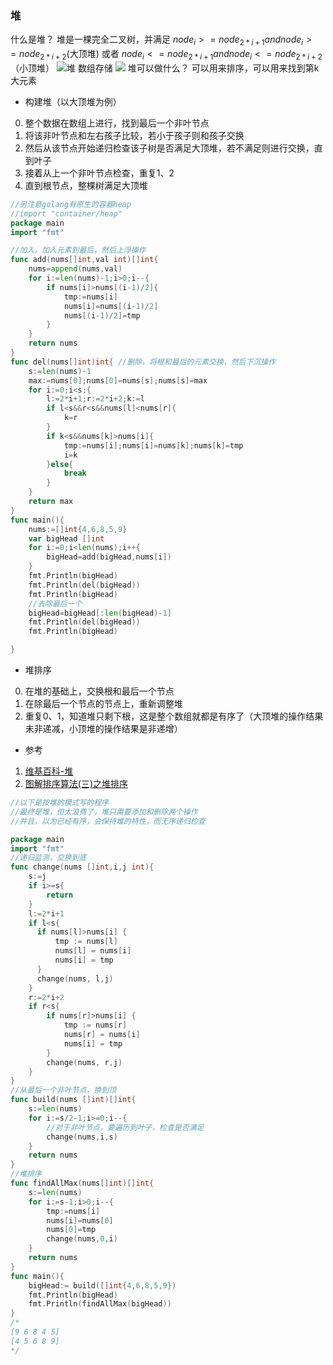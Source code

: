 ### 堆

什么是堆？
堆是一棵完全二叉树，并满足
${node{_i}>=node_{2*i+1} and node_i>=node_{2*i+2}}$(大顶堆)
或者
${node{_i}<=node_{2*i+1} and node_i<=node_{2*i+2}}$（小顶堆）
![堆](https://images2015.cnblogs.com/blog/1024555/201612/1024555-20161217182750011-675658660.png)
数组存储
![](https://images2015.cnblogs.com/blog/1024555/201612/1024555-20161217182857323-2092264199.png)
堆可以做什么？
可以用来排序，可以用来找到第k大元素

- 构建堆（以大顶堆为例）
0. 整个数据在数组上进行，找到最后一个非叶节点
1. 将该非叶节点和左右孩子比较，若小于孩子则和孩子交换
2. 然后从该节点开始递归检查该子树是否满足大顶堆，若不满足则进行交换，直到叶子
3. 接着从上一个非叶节点检查，重复1、2
4. 直到根节点，整棵树满足大顶堆

```go
//另注意golang有原生的容器heap
//import "container/heap"
package main
import "fmt"

//加入，加入元素到最后，然后上浮操作
func add(nums[]int,val int)[]int{
	nums=append(nums,val)
	for i:=len(nums)-1;i>0;i--{
		if nums[i]>nums[(i-1)/2]{
			tmp:=nums[i]
			nums[i]=nums[(i-1)/2]
			nums[(i-1)/2]=tmp
		}
	}
	return nums
}
func del(nums[]int)int{ //删除，将根和最后的元素交换，然后下沉操作
	s:=len(nums)-1
	max:=nums[0];nums[0]=nums[s];nums[s]=max
	for i:=0;i<s;{
		l:=2*i+1;r:=2*i+2;k:=l
		if l<s&&r<s&&nums[l]<nums[r]{
			k=r
		}
		if k<s&&nums[k]>nums[i]{
			tmp:=nums[i];nums[i]=nums[k];nums[k]=tmp
			i=k
		}else{
			break
		}
	}
	return max
}
func main(){
	nums:=[]int{4,6,8,5,9}
	var bigHead []int
	for i:=0;i<len(nums);i++{
		bigHead=add(bigHead,nums[i])
	}
	fmt.Println(bigHead)
	fmt.Println(del(bigHead))
	fmt.Println(bigHead)
	//去除最后一个
	bigHead=bigHead[:len(bigHead)-1]
	fmt.Println(del(bigHead))
	fmt.Println(bigHead)

}

```
- 堆排序
0. 在堆的基础上，交换根和最后一个节点
1. 在除最后一个节点的节点上，重新调整堆
2. 重复0、1，知道堆只剩下根，这是整个数组就都是有序了（大顶堆的操作结果未非递减，小顶堆的操作结果是非递增）


- 参考
1. [维基百科-堆](https://zh.wikipedia.org/wiki/%E5%A0%86%E7%A9%8D)
2. [图解排序算法(三)之堆排序](https://www.cnblogs.com/chengxiao/p/6129630.html)


```go
//以下是按堆的模式写的程序
//最终是堆，但太浪费了，堆只需要添加和删除两个操作
//并且，以为已经有序，会保持堆的特性，而无序递归检查

package main
import "fmt"
//递归监测，交换到底
func change(nums []int,i,j int){
	s:=j
	if i>=s{
		return
	}
	l:=2*i+1
	if l<s{
	  if nums[l]>nums[i] {
		  tmp := nums[l]
		  nums[l] = nums[i]
		  nums[i] = tmp
	  }
	  change(nums, l,j)
	}
	r:=2*i+2
	if r<s{
		if nums[r]>nums[i] {
			tmp := nums[r]
			nums[r] = nums[i]
			nums[i] = tmp
		}
		change(nums, r,j)
	}
}
//从最后一个非叶节点，换到顶
func build(nums []int)[]int{
	s:=len(nums)
	for i:=s/2-1;i>=0;i--{
		//对于非叶节点，要遍历到叶子，检查是否满足
		change(nums,i,s)
	}
	return nums
}
//堆排序
func findAllMax(nums[]int)[]int{
	s:=len(nums)
	for i:=s-1;i>0;i--{
		tmp:=nums[i]
		nums[i]=nums[0]
		nums[0]=tmp
		change(nums,0,i)
	}
	return nums
}
func main(){
	bigHead:= build([]int{4,6,8,5,9})
	fmt.Println(bigHead)
	fmt.Println(findAllMax(bigHead))
}
/*
[9 6 8 4 5]
[4 5 6 8 9]
*/
```
